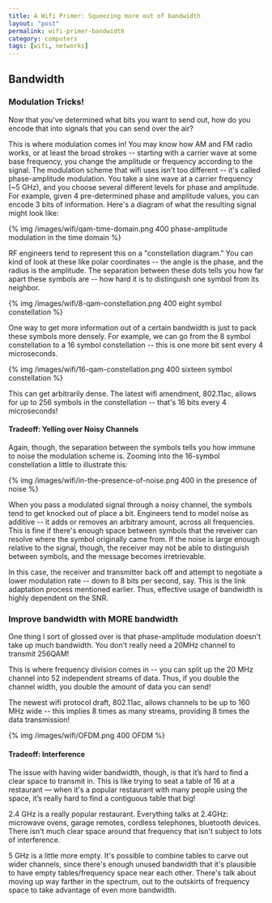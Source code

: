 ```yaml
---
title: A Wifi Primer: Squeezing more out of bandwidth
layout: "post"
permalink: wifi-primer-bandwidth
category: computers
tags: [wifi, networks]
---
```


## Bandwidth

### Modulation Tricks!

Now that you've determined what bits you want to send out, how do you encode that into signals that you can send over the air?

This is where modulation comes in! You may know how AM and FM radio works, or at least the broad strokes -- starting with a carrier wave at some base frequency, you change the amplitude or frequency according to the signal.
The modulation scheme that wifi uses isn't too different -- it's called phase-amplitude modulation. You take a sine wave at a carrier frequency (~5 GHz), and you choose several different levels for phase and amplitude.
For example, given 4 pre-determined phase and amplitude values, you can encode 3 bits of information. Here's a diagram of what the resulting signal might look like:

{% img /images/wifi/qam-time-domain.png 400 phase-amplitude modulation in the time domain %}

RF engineers tend to represent this on a "constellation diagram." You can kind of look at these like polar coordinates -- the angle is the phase, and the radius is the amplitude. The separation between these dots tells you how far apart these symbols are -- how hard it is to distinguish one symbol from its neighbor.

{% img /images/wifi/8-qam-constellation.png 400 eight symbol constellation %}

One way to get more information out of a certain bandwidth is just to pack these symbols more densely. For example, we can go from the 8 symbol constellation to a 16 symbol constellation -- this is one more bit sent every 4 microseconds.

{% img /images/wifi/16-qam-constellation.png 400 sixteen symbol constellation %}

This can get arbitrarily dense. The latest wifi amendment, 802.11ac, allows for up to 256 symbols in the constellation -- that's 16 bits every 4 microseconds!

#### Tradeoff: Yelling over Noisy Channels

Again, though, the separation between the symbols tells you how immune to noise the modulation scheme is. Zooming into the 16-symbol constellation a little to illustrate this:

{% img /images/wifi/in-the-presence-of-noise.png 400 in the presence of noise %}

When you pass a modulated signal through a noisy channel, the symbols tend to get knocked out of place a bit. Engineers tend to model noise as additive -- it adds or removes an arbitrary amount, across all frequencies. This is fine if there's enough space between symbols that the reveiver can resolve where the symbol originally came from. If the noise is large enough relative to the signal, though, the receiver may not be able to distinguish between symbols, and the message becomes irretrievable.

In this case, the receiver and transmitter back off and attempt to negotiate a lower modulation rate -- down to 8 bits per second, say. This is the link adaptation process mentioned earlier. Thus, effective usage of bandwidth is highly dependent on the SNR.

### Improve bandwidth with MORE bandwidth

One thing I sort of glossed over is that phase-amplitude modulation doesn't take up much bandwidth. You don't really need a 20MHz channel to transmit 256QAM!

This is where frequency division comes in -- you can split up the 20 MHz channel into 52 independent streams of data. Thus, if you double the channel width, you double the amount of data you can send!

The newest wifi protocol draft, 802.11ac, allows channels to be up to 160 MHz wide -- this implies 8 times as many streams, providing 8 times the data transmission!

{% img /images/wifi/OFDM.png 400 OFDM %}

#### Tradeoff: Interference

The issue with having wider bandwidth, though, is that it’s hard to find a clear space to transmit in. This is like trying to seat a table of 16 at a restaurant — when it's a popular restaurant with many people using the space, it’s really hard to find a contiguous table that big!

2.4 GHz is a really popular restaurant. Everything talks at 2.4GHz: microwave ovens, garage remotes, cordless telephones, bluetooth devices. There isn't much clear space around that frequency that isn't subject to lots of interference.

5 GHz is a little more empty. It's possible to combine tables to carve out wider channels, since there's enough unused bandwidth that it's plausible to have empty tables/frequency space near each other.
There's talk about moving up way farther in the spectrum, out to the outskirts of frequency space to take advantage of even more bandwidth.
